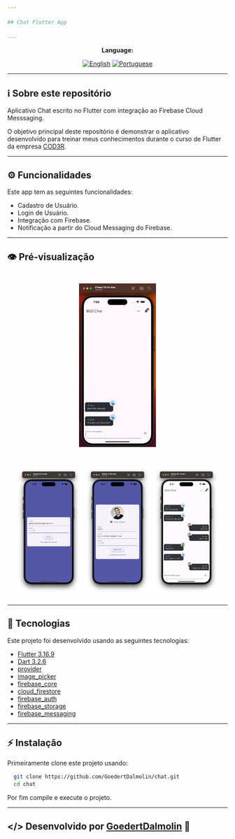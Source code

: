 ```yaml
---

## Chat Flutter App

---
```


<div align="center">

**Language:**

[![English](https://img.shields.io/badge/Language-English-blueviolet?style=for-the-badge)](README.md)
[![Portuguese](https://img.shields.io/badge/Language-Português-blue?style=for-the-badge)](README.pt-br.md)

</div>

---
## ℹ️ Sobre este repositório
Aplicativo Chat escrito no Flutter com integração ao Firebase Cloud Messsaging.

O objetivo principal deste repositório é demonstrar o aplicativo desenvolvido para treinar meus conhecimentos durante o curso de Flutter da empresa [COD3R](https://www.udemy.com/course/curso-flutter/).

---
## ⚙️ Funcionalidades
Este app tem as seguintes funcionalidades:

- Cadastro de Usuário.
- Login de Usuário.
- Integração com Firebase.
- Notificação a partir do Cloud Messaging do Firebase.

---
## 👁️ Pré-visualização

<h1 align="center">
<img src='.github/1.gif' width="35%">
</h1>

<h1 align="center">
<img src='.github/1.png' width="30%">
<img src='.github/2.png' width="30%">
<img src='.github/3.png' width="30%">
</h1>

---
## 🧪 Tecnologias
Este projeto foi desenvolvido usando as seguintes tecnologias:

- [Flutter 3.16.9](https://docs.flutter.dev/)
- [Dart 3.2.6](https://dart.dev/)
- [provider](https://pub.dev/packages/provider)
- [image_picker](https://pub.dev/packages/image_picker)
- [firebase_core](https://pub.dev/packages/firebase_core)
- [cloud_firestore](https://pub.dev/packages/cloud_firestore)
- [firebase_auth](https://pub.dev/packages/firebase_auth)
- [firebase_storage](https://pub.dev/packages/firebase_storage)
- [firebase_messaging](https://pub.dev/packages/firebase_messaging)

---
## ⚡ Instalação

Primeiramente clone este projeto usando:

```bash
  git clone https://github.com/GoedertDalmolin/chat.git
  cd chat
```

Por fim compile e execute o projeto.

---
</> Desenvolvido por [GoedertDalmolin](https://github.com/GoedertDalmolin) 👋
---
